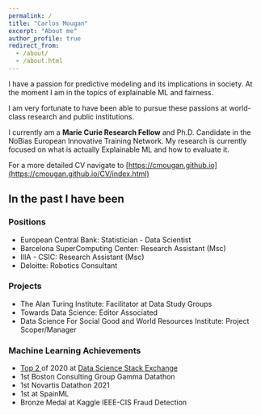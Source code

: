 ```yaml
---
permalink: /
title: "Carlos Mougan"
excerpt: "About me"
author_profile: true
redirect_from: 
  - /about/
  - /about.html
---
```


I have a passion for predictive modeling and its implications in society. 
At the moment I am in the topics of explainable ML and fairness.

I am very fortunate to have been able to pursue these passions at world-class research and public institutions.

I currently am a __Marie Curie Research Fellow__ and Ph.D. Candidate in the NoBias European Innovative Training Network.
My research is currently focused on what is actually Explainable ML and how to evaluate it.


For a more detailed CV navigate to [https://cmougan.github.io](https://cmougan.github.io/CV/index.html)


## In the past I have been
### Positions

<ul>
  <li>European Central Bank: Statistician - Data Scientist</li>
  <li>Barcelona SuperComputing Center: Research Assistant (Msc)</li>
  <li>IIIA - CSIC: Research Assistant (Msc)</li>
  <li>Deloitte: Robotics Consultant</li>
</ul>

### Projects

<ul>
  <li>The Alan Turing Institute: Facilitator at Data Study Groups</li>
  <li>Towards Data Science: Editor Associated</li>
  <li>Data Science For Social Good and World Resources Institute: Project Scoper/Manager</li>
</ul>

### Machine Learning Achievements
<ul>
  <li><a href="https://stackexchange.com/leagues/557/year/datascience/2020-01-01">Top 2 </a> of 2020 at <a href="https://datascience.stackexchange.com/users/86339/carlos-mougan"> Data Science Stack Exchange </a></li>
  <li>1st Boston Consulting Group Gamma Datathon</li>
  <li>1st Novartis Datathon 2021</li>
  <li>1st at SpainML</li>
  <li>Bronze Medal at Kaggle IEEE-CIS Fraud Detection</li>
</ul>



